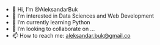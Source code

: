 - 👋 Hi, I’m @AleksandarBuk
- 👀 I’m interested in Data Sciences and Web Development
- 🌱 I’m currently learning Python
- 💞️ I’m looking to collaborate on ...
- 📫 How to reach me: aleksandar.buk@gmail.co

<!---
AleksandarBuk/AleksandarBuk is a ✨ special ✨ repository because its `README.md` (this file) appears on your GitHub profile.
You can click the Preview link to take a look at your changes.
--->
